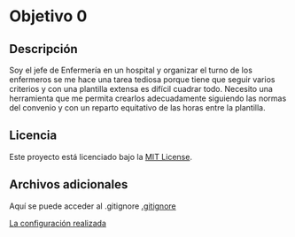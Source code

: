 # Objetivo 0

## Descripción

Soy el jefe de Enfermería en un hospital y organizar el turno de los enfermeros se me hace una tarea tediosa porque tiene que seguir varios criterios y con una plantilla extensa es difícil cuadrar todo. Necesito una herramienta que me permita crearlos adecuadamente siguiendo las normas del convenio y con un reparto equitativo de las horas entre la plantilla.

## Licencia

Este proyecto está licenciado bajo la [MIT License](./LICENSE).

## Archivos adicionales

Aquí se puede acceder al .gitignore [.gitignore](./.gitignore)

[La configuración realizada](./configuracion.md)


